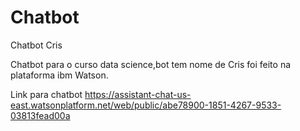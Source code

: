 # Chatbot
Chatbot Cris

Chatbot para o curso data science,bot tem nome de Cris foi feito na plataforma ibm Watson.

Link para chatbot
https://assistant-chat-us-east.watsonplatform.net/web/public/abe78900-1851-4267-9533-03813fead00a
